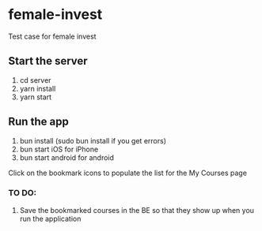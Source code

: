 # female-invest
Test case for female invest

## Start the server
1. cd server
2. yarn install
3. yarn start

## Run the app
1. bun install (sudo bun install if you get errors)
2. bun start iOS for iPhone
3. bun start android for android

Click on the bookmark icons to populate the list for the My Courses page

### TO DO:

1. Save the bookmarked courses in the BE so that they show up when you run the application